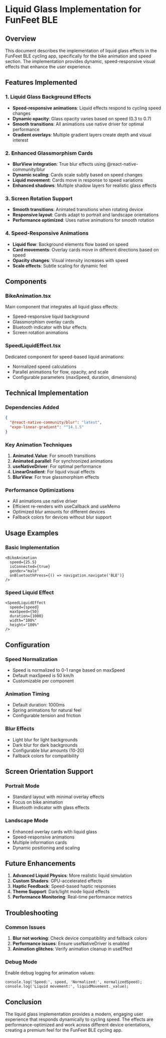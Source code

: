 # Liquid Glass Implementation for FunFeet BLE

## Overview

This document describes the implementation of liquid glass effects in the FunFeet BLE cycling app, specifically for the bike animation and speed section. The implementation provides dynamic, speed-responsive visual effects that enhance the user experience.

## Features Implemented

### 1. Liquid Glass Background Effects
- **Speed-responsive animations**: Liquid effects respond to cycling speed changes
- **Dynamic opacity**: Glass opacity varies based on speed (0.3 to 0.7)
- **Smooth transitions**: All animations use native driver for optimal performance
- **Gradient overlays**: Multiple gradient layers create depth and visual interest

### 2. Enhanced Glassmorphism Cards
- **BlurView integration**: True blur effects using @react-native-community/blur
- **Dynamic scaling**: Cards scale subtly based on speed changes
- **Liquid movement**: Cards move in response to speed variations
- **Enhanced shadows**: Multiple shadow layers for realistic glass effects

### 3. Screen Rotation Support
- **Smooth transitions**: Animated transitions when rotating device
- **Responsive layout**: Cards adapt to portrait and landscape orientations
- **Performance optimized**: Uses native animations for smooth rotation

### 4. Speed-Responsive Animations
- **Liquid flow**: Background elements flow based on speed
- **Card movements**: Overlay cards move in different directions based on speed
- **Opacity changes**: Visual intensity increases with speed
- **Scale effects**: Subtle scaling for dynamic feel

## Components

### BikeAnimation.tsx
Main component that integrates all liquid glass effects:
- Speed-responsive liquid background
- Glassmorphism overlay cards
- Bluetooth indicator with blur effects
- Screen rotation animations

### SpeedLiquidEffect.tsx
Dedicated component for speed-based liquid animations:
- Normalized speed calculations
- Parallel animations for flow, opacity, and scale
- Configurable parameters (maxSpeed, duration, dimensions)

## Technical Implementation

### Dependencies Added
```json
{
  "@react-native-community/blur": "latest",
  "expo-linear-gradient": "^14.1.5"
}
```

### Key Animation Techniques
1. **Animated.Value**: For smooth transitions
2. **Animated.parallel**: For synchronized animations
3. **useNativeDriver**: For optimal performance
4. **LinearGradient**: For liquid visual effects
5. **BlurView**: For true glassmorphism effects

### Performance Optimizations
- All animations use native driver
- Efficient re-renders with useCallback and useMemo
- Optimized blur amounts for different devices
- Fallback colors for devices without blur support

## Usage Examples

### Basic Implementation
```tsx
<BikeAnimation
  speed={25.5}
  isConnected={true}
  gender="male"
  onBluetoothPress={() => navigation.navigate('BLE')}
/>
```

### Speed Liquid Effect
```tsx
<SpeedLiquidEffect
  speed={speed}
  maxSpeed={50}
  duration={1000}
  width="100%"
  height="100%"
/>
```

## Configuration

### Speed Normalization
- Speed is normalized to 0-1 range based on maxSpeed
- Default maxSpeed is 50 km/h
- Customizable per component

### Animation Timing
- Default duration: 1000ms
- Spring animations for natural feel
- Configurable tension and friction

### Blur Effects
- Light blur for light backgrounds
- Dark blur for dark backgrounds
- Configurable blur amounts (10-20)
- Fallback colors for compatibility

## Screen Orientation Support

### Portrait Mode
- Standard layout with minimal overlay effects
- Focus on bike animation
- Bluetooth indicator with glass effects

### Landscape Mode
- Enhanced overlay cards with liquid glass
- Speed-responsive animations
- Multiple information cards
- Dynamic positioning and scaling

## Future Enhancements

1. **Advanced Liquid Physics**: More realistic liquid simulation
2. **Custom Shaders**: GPU-accelerated effects
3. **Haptic Feedback**: Speed-based haptic responses
4. **Theme Support**: Dark/light mode liquid effects
5. **Performance Monitoring**: Real-time performance metrics

## Troubleshooting

### Common Issues
1. **Blur not working**: Check device compatibility and fallback colors
2. **Performance issues**: Ensure useNativeDriver is enabled
3. **Animation glitches**: Verify animation cleanup in useEffect

### Debug Mode
Enable debug logging for animation values:
```tsx
console.log('Speed:', speed, 'Normalized:', normalizedSpeed);
console.log('Liquid movement:', liquidMovement._value);
```

## Conclusion

The liquid glass implementation provides a modern, engaging user experience that responds dynamically to cycling speed. The effects are performance-optimized and work across different device orientations, creating a premium feel for the FunFeet BLE cycling app.
